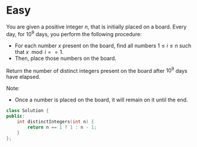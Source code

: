 # Easy

You are given a positive integer $n$, that is initially placed on a board. Every day, for $10^9$ days, you perform the following procedure:

- For each number $x$ present on the board, find all numbers $1 \leq i \leq n$ such that $x \mod i == 1$.
- Then, place those numbers on the board.

Return the number of distinct integers present on the board after $10^9$ days have elapsed.

Note:

- Once a number is placed on the board, it will remain on it until the end.

```cpp
class Solution {
public:
    int distinctIntegers(int n) {
        return n == 1 ? 1 : n - 1;
    }
};
```

